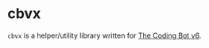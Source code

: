 # cbvx

`cbvx` is a helper/utility library written for [The Coding Bot v6](https://github.com/The-Coding-Realm/coding-bot-v6).